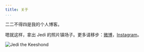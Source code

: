 ```yaml
---
title: 关于
...
```


二二不得四是我的个人博客。

嗯就这样，拿出 Jedi 的照片镇场子。更多请移步：[微博](http://weibo.com/raytweets)，[Instagram](https://www.instagram.com/yangandjedi/)。

![Jedi the Keeshond](/images/about/jedi.jpg 'Jedi the Keeshond')
